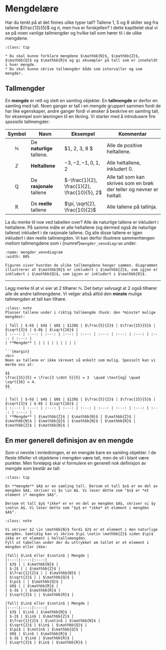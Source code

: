 # Mengdelære

Har du tenkt på at det finnes ulike typer tall? Tallene $1$, $5$ og $8$ skiller seg fra tallene $\frac{13}{5}$ og $\pi$, men hva er forskjellen? I dette kapittelet skal vi se på noen vanlige tallmengder og hvilke tall som hører til i de ulike mengdene. 

```{admonition} Læringsmål: mengdelære
:class: tip

* Du skal kunne forklare mengdene $\mathbb{N}$, $\mathbb{Z}$, $\mathbb{Q}$ og $\mathbb{R}$ og gi eksempler på tall som er inneholdt i hver mengde. 
* Du skal kunne skrive tallmengder både som intervaller og som mengder.

```

## Tallmengder
En **mengde** er rett og slett en samling objekter. En **tallmengde** er derfor en samling med tall. Noen ganger er tall i en mengde gruppert sammen fordi de har like egenskaper, andre ganger fordi vi ønsker å beskrive en samling tall, for eksempel som løsningen til en likning. 
Vi starter med å introdusere fire *spesielle* tallmengder:

| Symbol | Navn | Eksempel | Kommentar | 
| :---: | --- | --- |--- |
| $\mathbb{N}$ | De **naturlige** tallene. | $1, 2, 3, 8 $| Alle de positive heltallene. |
| $\mathbb{Z}$ | **Heltallene** | $-3, -2, -1, 0, 1, 2$| Alle heltallene, inkludert 0. |
| $\mathbb{Q}$ | De **rasjonale** tallene | $-\frac{1}{2}, \frac{1}{2}, \frac{10}{5}, 2$| Alle tall som kan skrives som en brøk der teller og nevner er heltall. |
| $\mathbb{R}$ | De **reelle** tallene | $\pi, \sqrt{2}, \frac{10}{2}$ | Alle tallene på tallinja. | 

La du merke til noe ved tabellen over? Alle de naturlige tallene er inkludert i heltallene. På samme måte er alle heltallene (og dermed også de naturlige tallene) inkludert i de rasjonale tallene. Og alle disse tallene er igjen inkludert i den reelle tallmengden. 
Vi kan derfor illustrere sammenhengen mellom tallmengdene som i {numref}`mengder_venndiagram` under. 

```{figure} ./figurer/mengder_venndiagram.svg
:name: mengder_venndiagram
:width: 80%

Figuren viser hvordan de ulike tallmengdene henger sammen. Diagrammet illustrerer at $\mathbb{N}$ er inkludert i $\mathbb{Z}$, som igjen er inkludert i $\mathbb{Q}$, som igjen er inkludert i $\mathbb{R}$.
```
---

Legg merke til at vi sier at $2$ tilhører $\mathbb{N}$. Det betyr selvsagt at $2$ også tilhører alle de andre tallmengdene. Vi velger altså alltid den **minste** mulige tallmengden et tall kan tilhøre. 

```{admonition} Underveisoppgave 1
:class: note
Plasser tallene under i riktig tallmengde (husk: den *minste* mulige mengden):

| Tall | $-6$ | $4$ | $0$ | $120$ | $\frac{5}{2}$ | $\frac{15}{5}$ | $\sqrt{3}$ | $-8$ | $\sqrt{16}$ |
| :---: | :---: | :---: | :---: | :---: | :---: | :---: | :---: | :---: | :---: | 
| **Mengde** | | | | | | | | | | 

```

````{dropdown} Løsning
```{margin}
<br>
Noen av tallene er ikke skrevet så enkelt som mulig. Spesielt kan vi merke oss at:

$$
\frac{15}{5} = \frac{3 \cdot 5}{5} = 3  \quad \text{og} \quad \sqrt{16} = 4.
$$
```

| Tall | $-6$ | $4$ | $0$ | $120$ | $\frac{5}{2}$ | $\frac{15}{5}$ | $\sqrt{3}$ | $-8$ | $\sqrt{16}$ |
| :---: | :---: | :---: | :---: | :---: | :---: | :---: | :---: | :---: | :---: | 
| **Mengde** | $\mathbb{Z}$ | $\mathbb{N}$ | $\mathbb{Z}$ | $\mathbb{N}$ | $\mathbb{Q}$ | $\mathbb{N}$ | $\mathbb{R}$ | $\mathbb{Z}$ | $\mathbb{N}$ |
````

## En mer generell definisjon av en mengde
Som vi nevnte i innledningen, er en mengde bare en samling objekter. I de fleste tilfeller vil objektene i mengden være tall, men de vil i blant være punkter. Men foreløpig skal vi formulere en generell nok definisjon av mengde som består av tall:

```{admonition} Definisjon: Mengde
:class: tip

En **mengde** $A$ er en samling tall. Dersom et tall $x$ er en del av mengden $A$, skriver vi $x \in A$. Vi leser dette som "$x$ er *et element i* mengden $A$". 

Dersom et tall $y$ *ikke* er er en del av mengden $A$, skriver vi $y \notin A$. Vi leser dette som "$y$ er *ikke* et element i mengden $A$". 
```


```{admonition} Underveisoppgave 2
:class: note

Vi skriver $2 \in \mathbb{N}$ fordi $2$ er et element i den naturlige mengden. Samtidig kan vi skrive $\pi \notin \mathbb{Z}$ siden $\pi$ ikke er et element i heltallsmengden. 
Fyll ut tabellen under der du uttrykket om tallet er et element i mengden eller ikke:

|Tall| $\in$ eller $\notin$ | Mengde |
|:---:|:---:|:---:|
| $3$ | | $\mathbb{N}$ |
| $-2$ | | $\mathbb{Z}$ |
| $\frac{1}{2}$ | | $\mathbb{N}$ |
| $\sqrt{2}$ | | $\mathbb{Q}$ |
| $\pi$ | | $\mathbb{Q}$ |
| $0$ | | $\mathbb{R}$ |
| $-3$ | | $\mathbb{R}$ |
| $\sqrt{3}$ | | $\mathbb{R}$ |
```

```{dropdown} Løsning
|Tall| $\in$ eller $\notin$ | Mengde |
|:---:|:---:|:---:|
| $3$ | $\in$ | $\mathbb{N}$ |
| $-2$ | $\in$ | $\mathbb{Z}$ |
| $\frac{1}{2}$ | $\notin$ | $\mathbb{N}$ |
| $\sqrt{2}$ | $\in$ | $\mathbb{Q}$ |
| $\pi$ | $\notin$ | $\mathbb{Q}$ |
| $0$ | $\in$ | $\mathbb{R}$ |
| $-3$ | $\in$ | $\mathbb{R}$ |
| $\sqrt{3}$ | $\in$ | $\mathbb{R}$ |
```

